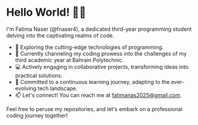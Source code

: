 # Hello World! 👩‍💻

I'm Fatima Naser (@fnaser4), a dedicated third-year programming student delving into the captivating realms of code.

- 👀 Exploring the cutting-edge technologies of programming.
- 🚀 Currently channeling my coding prowess into the challenges of my third academic year at Bahrain Polytechnic.
- 💻 Actively engaging in collaborative projects, transforming ideas into practical solutions.
- 🌱 Committed to a continuous learning journey, adapting to the ever-evolving tech landscape.
- 📫 Let's connect! You can reach me at [fatimanas2025@gmail.com](mailto:fatimanas2025@gmail.com).

Feel free to peruse my repositories, and let's embark on a professional coding journey together!
